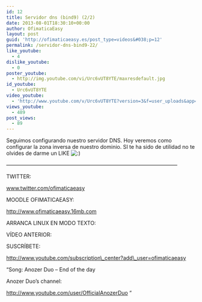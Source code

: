 ```yaml
---
id: 12
title: Servidor dns (bind9) (2/2)
date: 2013-08-01T18:30:10+00:00
author: OfimaticaEasy
layout: post
guid: 'http://ofimaticaeasy.es/post_type=videos&#038;p=12'
permalink: /servidor-dns-bind9-22/
like_youtube:
  - 4
dislike_youtube:
  - 0
poster_youtube:
  - http://img.youtube.com/vi/Urc6vUT8YTE/maxresdefault.jpg
id_youtube:
  - Urc6vUT8YTE
video_youtube:
  - 'http://www.youtube.com/v/Urc6vUT8YTE?version=3&f=user_uploads&app=youtube_gdata'
views_youtube:
  - 489
post_views:
  - 89
---
```

Seguimos configurando nuestro servidor DNS. Hoy veremos como configurar la zona inversa de nuestro dominio. SI te ha sido de utilidad no te olvides de darme un LIKE <img src="http://ofimaticaeasy.es/wp-includes/images/smilies/icon_smile.gif" alt=":)" class="wp-smiley" />

&#8212;&#8212;&#8212;&#8212;&#8212;&#8212;&#8212;&#8212;&#8212;&#8212;&#8212;&#8212;&#8212;&#8212;&#8212;&#8212;&#8212;&#8212;&#8212;&#8212;&#8212;&#8212;&#8212;&#8212;&#8212;&#8212;&#8212;&#8212;&#8212;&#8212;&#8212;&#8212;&#8211;

TWITTER:
  
www.twitter.com/ofimaticaeasy

MOODLE OFIMATICAEASY:

http://www.ofimaticaeasy.16mb.com

ARRANCA LINUX EN MODO TEXTO:



VÍDEO ANTERIOR:



SUSCRÍBETE:

http://www.youtube.com/subscription\_center?add\_user=ofimaticaeasy

&#8220;Song: Anozer Duo &#8211; End of the day
  
Anozer Duo&#8217;s channel:
  
http://www.youtube.com/user/OfficialAnozerDuo &#8220;
